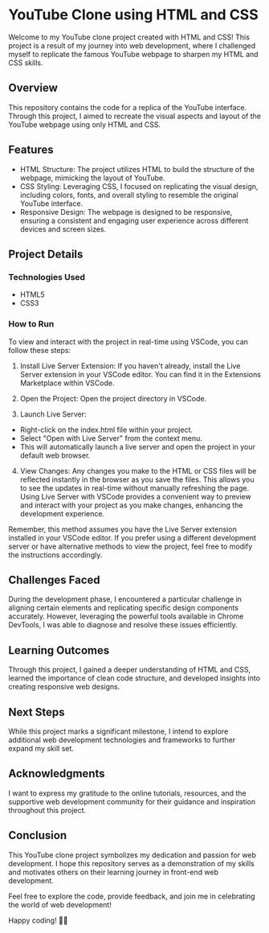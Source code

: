 # YouTube Clone using HTML and CSS
Welcome to my YouTube clone project created with HTML and CSS! This project is a result of my journey into web development, where I challenged myself to replicate the famous YouTube webpage to sharpen my HTML and CSS skills.

## Overview
This repository contains the code for a replica of the YouTube interface. Through this project, I aimed to recreate the visual aspects and layout of the YouTube webpage using only HTML and CSS.

## Features
- HTML Structure: The project utilizes HTML to build the structure of the webpage, mimicking the layout of YouTube.
- CSS Styling: Leveraging CSS, I focused on replicating the visual design, including colors, fonts, and overall styling to resemble the original YouTube interface.
- Responsive Design: The webpage is designed to be responsive, ensuring a consistent and engaging user experience across different devices and screen sizes.

## Project Details
### Technologies Used
- HTML5
- CSS3

### How to Run
To view and interact with the project in real-time using VSCode, you can follow these steps:

1. Install Live Server Extension: If you haven't already, install the Live Server extension in your VSCode editor. You can find it in the Extensions Marketplace within VSCode.

2. Open the Project: Open the project directory in VSCode.

3. Launch Live Server:
- Right-click on the index.html file within your project.
- Select "Open with Live Server" from the context menu.
- This will automatically launch a live server and open the project in your default web browser.

4. View Changes: Any changes you make to the HTML or CSS files will be reflected instantly in the browser as you save the files. This allows you to see the updates in real-time without manually refreshing the page.
Using Live Server with VSCode provides a convenient way to preview and interact with your project as you make changes, enhancing the development experience.

Remember, this method assumes you have the Live Server extension installed in your VSCode editor. If you prefer using a different development server or have alternative methods to view the project, feel free to modify the instructions accordingly.

## Challenges Faced
During the development phase, I encountered a particular challenge in aligning certain elements and replicating specific design components accurately. However, leveraging the powerful tools available in Chrome DevTools, I was able to diagnose and resolve these issues efficiently.

## Learning Outcomes
Through this project, I gained a deeper understanding of HTML and CSS, learned the importance of clean code structure, and developed insights into creating responsive web designs.

## Next Steps
While this project marks a significant milestone, I intend to explore additional web development technologies and frameworks to further expand my skill set.

## Acknowledgments
I want to express my gratitude to the online tutorials, resources, and the supportive web development community for their guidance and inspiration throughout this project.

## Conclusion
This YouTube clone project symbolizes my dedication and passion for web development. I hope this repository serves as a demonstration of my skills and motivates others on their learning journey in front-end web development.

Feel free to explore the code, provide feedback, and join me in celebrating the world of web development!

Happy coding! 🚀✨
